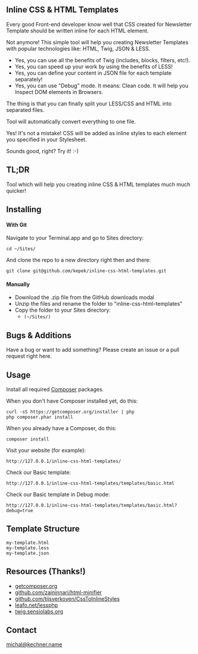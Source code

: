## Inline CSS &amp; HTML Templates

Every good Front-end developer know well that CSS created for Newsletter Template should be written inline for each HTML element.

Not anymore! This simple tool will help you creating Newsletter Templates with popular technologies like: HTML, Twig, JSON &amp; LESS.

- Yes, you can use all the benefits of Twig (includes, blocks, filters, etc!).
- Yes, you can speed up your work by using the benefits of LESS!
- Yes, you can define your content in JSON file for each template separately!
- Yes, you can use "Debug" mode. It means: Clean code. It will help you Inspect DOM elements in Browsers.

The thing is that you can finally split your LESS/CSS and HTML into separated files.

Tool will automatically convert everything to one file.

Yes! It's not a mistake! CSS will be added as inline styles to each element you specified in your Stylesheet.

Sounds good, right? Try it! :-)

TL;DR
----------

Tool which will help you creating inline CSS &amp; HTML templates much much quicker!

Installing
----------

#### With Git
Navigate to your Terminal.app and go to Sites directory:

	cd ~/Sites/

And clone the repo to a new directory right then and there:

	git clone git@github.com/kepek/inline-css-html-templates.git

#### Manually
* Download the .zip file from the GitHub downloads modal
* Unzip the files and rename the folder to "inline-css-html-templates"
* Copy the folder to your Sites directory:
	- `(~/Sites/)`

Bugs &amp; Additions
----------------

Have a bug or want to add something? Please create an issue or a pull request right here.

Usage
------------

Install all required [Composer](https://getcomposer.org/) packages.

When you don't have Composer installed yet, do this:

	curl -sS https://getcomposer.org/installer | php
	php composer.phar install

When you already have a Composer, do this:

	composer install

Visit your website (for example):

	http://127.0.0.1/inline-css-html-templates/

Check our Basic template:

	http://127.0.0.1/inline-css-html-templates/templates/basic.html

Check our Basic template in Debug mode:

	http://127.0.0.1/inline-css-html-templates/templates/basic.html?debug=true

Template Structure
------------

	my-template.html
	my-template.less
	my-template.json

Resources (Thanks!)
----------
* [getcomposer.org](https://getcomposer.org/)
* [github.com/zaininnari/html-minifier](https://github.com/zaininnari/html-minifier)
* [github.com/tijsverkoyen/CssToInlineStyles](https://github.com/tijsverkoyen/CssToInlineStyles)
* [leafo.net/lessphp](https://leafo.net/lessphp/)
* [twig.sensiolabs.org](http://twig.sensiolabs.org/)

Contact
------------
[michal@kechner.name](mailto:michal@kechner.name)
